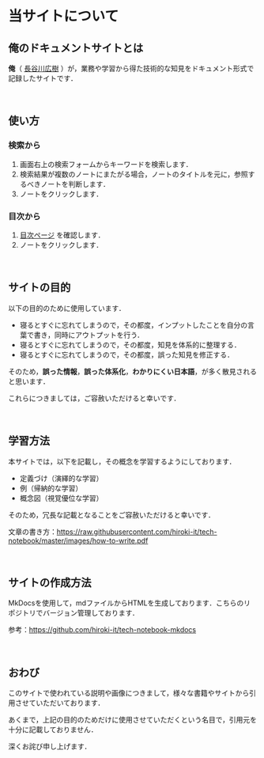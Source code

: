 # 当サイトについて

## 俺のドキュメントサイトとは

**俺**（ [長谷川広樹](https://hiroki-it.github.io/tech-notebook-mkdocs/self_introduction.html) ）が，業務や学習から得た技術的な知見をドキュメント形式で記録したサイトです．

<br>

## 使い方

### 検索から

1. 画面右上の検索フォームからキーワードを検索します．
2. 検索結果が複数のノートにまたがる場合，ノートのタイトルを元に，参照するべきノートを判断します．
3. ノートをクリックします．

### 目次から

1. [目次ページ](https://hiroki-it.github.io/tech-notebook-mkdocs/index.html) を確認します．
2. ノートをクリックします．

<br>

## サイトの目的

以下の目的のために使用しています．

- 寝るとすぐに忘れてしまうので，その都度，インプットしたことを自分の言葉で書き，同時にアウトプットを行う．
- 寝るとすぐに忘れてしまうので，その都度，知見を体系的に整理する．
- 寝るとすぐに忘れてしまうので，その都度，誤った知見を修正する．

そのため，**誤った情報**，**誤った体系化**，**わかりにくい日本語**，が多く散見されると思います．

これらにつきましては，ご容赦いただけると幸いです．

<br>

## 学習方法

本サイトでは，以下を記載し，その概念を学習するようにしております．

- 定義づけ（演繹的な学習）
- 例（帰納的な学習）
- 概念図（視覚優位な学習）

そのため，冗長な記載となることをご容赦いただけると幸いです．

文章の書き方：https://raw.githubusercontent.com/hiroki-it/tech-notebook/master/images/how-to-write.pdf

<br>

## サイトの作成方法

MkDocsを使用して，mdファイルからHTMLを生成しております．こちらのリポジトリでバージョン管理しております．

参考：https://github.com/hiroki-it/tech-notebook-mkdocs

<br>

## おわび

このサイトで使われている説明や画像につきまして，様々な書籍やサイトから引用させていただいております．

あくまで，上記の目的のためだけに使用させていただくという名目で，引用元を十分に記載しておりません．

深くお詫び申し上げます．
